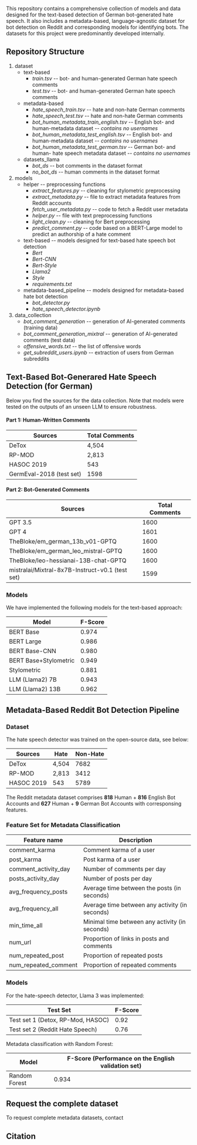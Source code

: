 
This repository contains a comprehensive collection of models and data designed for the text-based detection of German bot-generated hate speech. It also includes a metadata-based, language-agnostic dataset for bot detection on Reddit and corresponding models for identifying bots. The datasets for this project were predominantly developed internally. 

## Repository Structure

1. dataset
   - text-based
      - *train.tsv* -- bot- and human-generated German hate speech comments
      - *test.tsv* -- bot- and human-generated German hate speech comments
   - metadata-based
      - *hate_speech_train.tsv* -- hate and non-hate German comments
      - *hate_speech_test.tsv* -- hate and non-hate German comments
      - *bot_human_metadata_train_english.tsv* -- English bot- and human-metadata dataset -- _contains no usernames_
      - *bot_human_metadata_test_english.tsv* -- English bot- and human-metadata dataset -- _contains no usernames_
      - *bot_human_metadata_test_german.tsv* -- German bot- and human- hate speech metadata dataset -- _contains no usernames_
   - datasets_llama
      - *bot_ds* -- bot comments in the dataset format
      - *no_bot_ds* -- human comments in the dataset format
2. models
   - helper -- preprocessing functions
      - *extract_features.py* -- cleaning for stylometric preprocessing
      - *extract_metadata.py* -- file to extract metadata features from Reddit accounts
      - *fetch_user_metadata.py* -- code to fetch a Reddit user metadata
      - *helper.py* -- file with text preprocessing functions
      - *light_clean.py* -- cleaning for Bert preprocessing
      - *predict_comment.py* -- code based on a BERT-Large model to predict an authorship of a hate comment
   - text-based -- models designed for text-based hate speech bot detection
      - *Bert*
      - *Bert-CNN*
      - *Bert-Style*
      - *Llama2*
      - *Style*
      - *requirements.txt*
   - metadata-based_pipeline -- models designed for metadata-based hate bot detection
      - *bot_detector.py*
      - *hate_speech_detector.ipynb*
3. data_collection
   - *bot_comment_generation* -- generation of AI-generated comments (training data)
   - *bot_comment_generation_mixtral* -- generation of AI-generated comments (test data)
   - *offensive_words.txt* -- the list of offensive words
   - *get_subreddit_users.ipynb* -- extraction of users from German subreddits


## Text-Based Bot-Generared Hate Speech Detection (for German) 

Below you find the sources for the data collection. Note that models were tested on the outputs of an unseen LLM to ensure robustness.

#### Part 1: Human-Written Comments

| Sources                     | Total Comments |
|-----------------------------|----------------|
| DeTox                       | 4,504          | 
| RP-MOD                      | 2,813          |
| HASOC 2019                  | 543            |
| GermEval-2018 (test set)    | 1598           |

#### Part 2: Bot-Generated Comments

| Sources                                          | Total Comments |
|--------------------------------------------------|----------------|
| GPT 3.5                                          | 1600           |
| GPT 4                                            | 1601           |
| TheBloke/em_german_13b_v01-GPTQ                  | 1600           |
| TheBloke/em_german_leo_mistral-GPTQ              | 1600           |
| TheBloke/leo-hessianai-13B-chat-GPTQ             | 1600           |
| mistralai/Mixtral-8x7B-Instruct-v0.1 (test set)  | 1599           |

### Models

We have implemented the following models for the text-based approach:

| Model                 | F-Score |
|-----------------------|-------- |
| BERT Base             | 0.974   | 
| BERT Large            | 0.986   |
| BERT Base-CNN         | 0.980   |
| BERT Base+Stylometric | 0.949   |
| Stylometric           | 0.881   |
| LLM (Llama2) 7B       | 0.943   |
| LLM (Llama2) 13B      | 0.962  |

## Metadata-Based Reddit Bot Detection Pipeline

### Dataset

The hate speech detector was trained on the open-source data, see below:

| Sources                     | Hate           |Non-Hate        |
|-----------------------------|----------------|----------------|
| DeTox                       | 4,504          | 7682           | 
| RP-MOD                      | 2,813          |3412            |
| HASOC 2019                  | 543            |5789            |

The Reddit metadata dataset comprises **818** Human + **816** English Bot Accounts and **627** Human + **9** German Bot Accounts with corresponsing features.

### Feature Set for Metadata Classification

| Feature name            | Description                                            |
|-------------------------|--------------------------------------------------------|
| comment_karma           | Comment karma of a user                                |
| post_karma              | Post karma of a user                                   |
| comment_activity_day    | Number of comments per day                             |
| posts_activity_day      | Number of posts per day                                |
| avg_frequency_posts     | Average time between the posts (in seconds)            | 
| avg_frequency_all       | Average time between any activity (in seconds)         |
| min_time_all            | Minimal time between any activity (in seconds)         | 
| num_url                 | Proportion of links in posts and comments              | 
| num_repeated_post       | Proportion of repeated posts                           | 
| num_repeated_comment    | Proportion of repeated comments                        |

### Models

For the hate-speech detector, Llama 3 was implemented:

| Test Set                          | F-Score   |
|-----------------------------------|-----------|
| Test set 1 (Detox, RP-Mod, HASOC) | 0.92      | 
| Test set 2 (Reddit Hate Speech)   | 0.76      | 


Metadata classification with Random Forest:

| Model             | F-Score (Performance on the English validation set) |
|-------------------|-------- |
| Random Forest     | 0.934   | 

## Request the complete dataset

To request complete metadata datasets, contact 

## Citation


